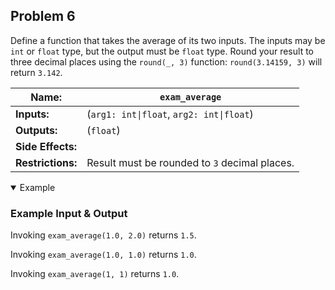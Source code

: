 ## Problem 6

Define a function that takes the average of its two inputs.
The inputs may be `int` or `float` type, but the output must be `float` type.
Round your result to three decimal places using the `round(_, 3)` function: `round(3.14159, 3)` will return `3.142`.

| **Name:**         | `exam_average`                                |
| ----------------- | ---------------                               |
| **Inputs:**       | (`arg1: int\|float`, `arg2: int\|float`)      |
| **Outputs:**      | (`float`)                                     |
| **Side Effects:** |                                               |
| **Restrictions:** | Result must be rounded to `3` decimal places. |

<details open><summary>Example</summary>

### Example Input & Output

Invoking `exam_average(1.0, 2.0)` returns `1.5`.

Invoking `exam_average(1.0, 1.0)` returns `1.0`.

Invoking `exam_average(1, 1)` returns `1.0`.

</details>
